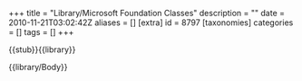 +++
title = "Library/Microsoft Foundation Classes"
description = ""
date = 2010-11-21T03:02:42Z
aliases = []
[extra]
id = 8797
[taxonomies]
categories = []
tags = []
+++

{{stub}}{{library}}
<!-- don't redirect this to a category page. -->
{{library/Body}}
